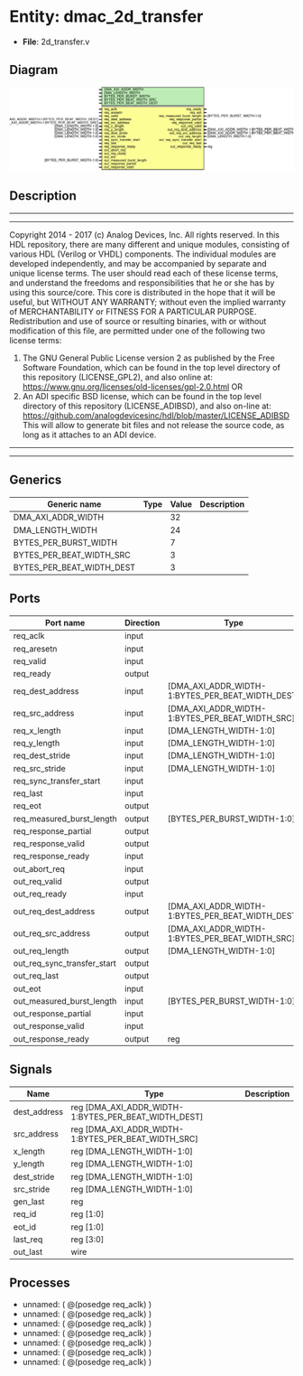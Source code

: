 # Entity: dmac_2d_transfer

- **File**: 2d_transfer.v
## Diagram

![Diagram](2d_transfer.svg "Diagram")
## Description

***************************************************************************
 ***************************************************************************
 Copyright 2014 - 2017 (c) Analog Devices, Inc. All rights reserved.
 In this HDL repository, there are many different and unique modules, consisting
 of various HDL (Verilog or VHDL) components. The individual modules are
 developed independently, and may be accompanied by separate and unique license
 terms.
 The user should read each of these license terms, and understand the
 freedoms and responsibilities that he or she has by using this source/core.
 This core is distributed in the hope that it will be useful, but WITHOUT ANY
 WARRANTY; without even the implied warranty of MERCHANTABILITY or FITNESS FOR
 A PARTICULAR PURPOSE.
 Redistribution and use of source or resulting binaries, with or without modification
 of this file, are permitted under one of the following two license terms:
   1. The GNU General Public License version 2 as published by the
      Free Software Foundation, which can be found in the top level directory
      of this repository (LICENSE_GPL2), and also online at:
      <https://www.gnu.org/licenses/old-licenses/gpl-2.0.html>
 OR
   2. An ADI specific BSD license, which can be found in the top level directory
      of this repository (LICENSE_ADIBSD), and also on-line at:
      https://github.com/analogdevicesinc/hdl/blob/master/LICENSE_ADIBSD
      This will allow to generate bit files and not release the source code,
      as long as it attaches to an ADI device.
 ***************************************************************************
 ***************************************************************************
 
## Generics

| Generic name              | Type | Value | Description |
| ------------------------- | ---- | ----- | ----------- |
| DMA_AXI_ADDR_WIDTH        |      | 32    |             |
| DMA_LENGTH_WIDTH          |      | 24    |             |
| BYTES_PER_BURST_WIDTH     |      | 7     |             |
| BYTES_PER_BEAT_WIDTH_SRC  |      | 3     |             |
| BYTES_PER_BEAT_WIDTH_DEST |      | 3     |             |
## Ports

| Port name                   | Direction | Type                                             | Description |
| --------------------------- | --------- | ------------------------------------------------ | ----------- |
| req_aclk                    | input     |                                                  |             |
| req_aresetn                 | input     |                                                  |             |
| req_valid                   | input     |                                                  |             |
| req_ready                   | output    |                                                  |             |
| req_dest_address            | input     | [DMA_AXI_ADDR_WIDTH-1:BYTES_PER_BEAT_WIDTH_DEST] |             |
| req_src_address             | input     | [DMA_AXI_ADDR_WIDTH-1:BYTES_PER_BEAT_WIDTH_SRC]  |             |
| req_x_length                | input     | [DMA_LENGTH_WIDTH-1:0]                           |             |
| req_y_length                | input     | [DMA_LENGTH_WIDTH-1:0]                           |             |
| req_dest_stride             | input     | [DMA_LENGTH_WIDTH-1:0]                           |             |
| req_src_stride              | input     | [DMA_LENGTH_WIDTH-1:0]                           |             |
| req_sync_transfer_start     | input     |                                                  |             |
| req_last                    | input     |                                                  |             |
| req_eot                     | output    |                                                  |             |
| req_measured_burst_length   | output    | [BYTES_PER_BURST_WIDTH-1:0]                      |             |
| req_response_partial        | output    |                                                  |             |
| req_response_valid          | output    |                                                  |             |
| req_response_ready          | input     |                                                  |             |
| out_abort_req               | input     |                                                  |             |
| out_req_valid               | output    |                                                  |             |
| out_req_ready               | input     |                                                  |             |
| out_req_dest_address        | output    | [DMA_AXI_ADDR_WIDTH-1:BYTES_PER_BEAT_WIDTH_DEST] |             |
| out_req_src_address         | output    | [DMA_AXI_ADDR_WIDTH-1:BYTES_PER_BEAT_WIDTH_SRC]  |             |
| out_req_length              | output    | [DMA_LENGTH_WIDTH-1:0]                           |             |
| out_req_sync_transfer_start | output    |                                                  |             |
| out_req_last                | output    |                                                  |             |
| out_eot                     | input     |                                                  |             |
| out_measured_burst_length   | input     | [BYTES_PER_BURST_WIDTH-1:0]                      |             |
| out_response_partial        | input     |                                                  |             |
| out_response_valid          | input     |                                                  |             |
| out_response_ready          | output    | reg                                              |             |
## Signals

| Name         | Type                                                 | Description |
| ------------ | ---------------------------------------------------- | ----------- |
| dest_address | reg [DMA_AXI_ADDR_WIDTH-1:BYTES_PER_BEAT_WIDTH_DEST] |             |
| src_address  | reg [DMA_AXI_ADDR_WIDTH-1:BYTES_PER_BEAT_WIDTH_SRC]  |             |
| x_length     | reg [DMA_LENGTH_WIDTH-1:0]                           |             |
| y_length     | reg [DMA_LENGTH_WIDTH-1:0]                           |             |
| dest_stride  | reg [DMA_LENGTH_WIDTH-1:0]                           |             |
| src_stride   | reg [DMA_LENGTH_WIDTH-1:0]                           |             |
| gen_last     | reg                                                  |             |
| req_id       | reg [1:0]                                            |             |
| eot_id       | reg [1:0]                                            |             |
| last_req     | reg [3:0]                                            |             |
| out_last     | wire                                                 |             |
## Processes
- unnamed: ( @(posedge req_aclk) )
- unnamed: ( @(posedge req_aclk) )
- unnamed: ( @(posedge req_aclk) )
- unnamed: ( @(posedge req_aclk) )
- unnamed: ( @(posedge req_aclk) )
- unnamed: ( @(posedge req_aclk) )
- unnamed: ( @(posedge req_aclk) )
